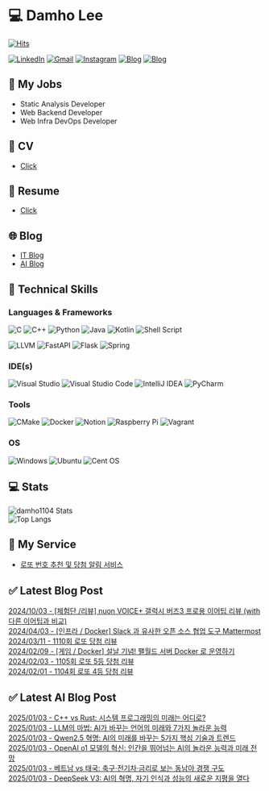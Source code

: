 
# 💻 Damho Lee

[![Hits](https://hits.seeyoufarm.com/api/count/incr/badge.svg?url=https%3A%2F%2Fgithub.com%2Fdamho1104&count_bg=%233D9CC8&title_bg=%23555555&icon=&icon_color=%23E7E7E7&title=hits&edge_flat=false)](https://hits.seeyoufarm.com)  

[![LinkedIn](https://img.shields.io/badge/Linkedin-%230077B5.svg?style=flat&logo=linkedin&logoColor=white)](https://www.linkedin.com/in/damho1104/)
[![Gmail](https://img.shields.io/badge/Gmail-D14836?style=flat&logo=gmail&logoColor=white)](mailto:damho1104@gmail.com)
[![Instagram](https://img.shields.io/badge/Instargram-%23E4405F.svg?style=flat&logo=Instagram&logoColor=white)](https://www.instagram.com/damho1104/)
[![Blog](https://img.shields.io/badge/Blog-%23000000.svg?style=flat&logo=Tistory&logoColor=white)](https://dmomo.co.kr/)
[![Blog](https://img.shields.io/badge/Blog-%23000000.svg?style=flat&logo=WordPress&logoColor=white)](https://blog.ai.dmomo.co.kr/)

## 📃 My Jobs
- Static Analysis Developer
- Web Backend Developer
- Web Infra DevOps Developer

## 📰 CV
- [Click](https://resume.dmomo.net/damho.lee/resume)  

## 📘 Resume
- [Click](https://damho1104.notion.site/8af3191b9815406d95708d9a0cea5a9e)  

## 🌐 Blog
- [IT Blog](https://dmomo.co.kr/)
- [AI Blog](https://blog.ai.dmomo.co.kr/)

## 💪 Technical Skills
### Languages & Frameworks
![C](https://img.shields.io/badge/c-%2300599C.svg?style=flat&logo=c&logoColor=white)
![C++](https://img.shields.io/badge/c++-%2300599C.svg?style=flat&logo=c%2B%2B&logoColor=white)
![Python](https://img.shields.io/badge/Python-3776AB.svg?&style=flat&logo=Python&logoColor=white)
![Java](https://img.shields.io/badge/java-%23ED8B00.svg?style=flat&logo=openjdk&logoColor=white)
![Kotlin](https://img.shields.io/badge/Kotlin-%237F52FF.svg?style=flat&logo=Kotlin&logoColor=white)
![Shell Script](https://img.shields.io/badge/Shell_script-%23121011.svg?style=flat&logo=gnu-bash&logoColor=white)  
  
![LLVM](https://img.shields.io/badge/LLVM/Clang-000B1D.svg?&style=flat&logo=LLVM&logoColor=white)
![FastAPI](https://img.shields.io/badge/FastAPI-005571?style=flat&logo=fastapi)
![Flask](https://img.shields.io/badge/Flask-%23000.svg?style=flat&logo=flask&logoColor=white)
![Spring](https://img.shields.io/badge/Springboot-%236DB33F.svg?style=flat&logo=spring&logoColor=white)
  
  
### IDE(s)
![Visual Studio](https://img.shields.io/badge/Visual%20Studio-5C2D91.svg?style=flat&logo=visual-studio&logoColor=white) 
![Visual Studio Code](https://img.shields.io/badge/Visual%20Studio%20Code-0078d7.svg?style=flat&logo=visual-studio-code&logoColor=white)
![IntelliJ IDEA](https://img.shields.io/badge/IntelliJIDEA-000000.svg?style=flat&logo=intellij-idea&logoColor=white) 
![PyCharm](https://img.shields.io/badge/PyCharm-143?style=flat&logo=pycharm&logoColor=black&color=black&labelColor=green) 


### Tools
![CMake](https://img.shields.io/badge/CMake-%23008FBA.svg?style=flat&logo=cmake&logoColor=white)
![Docker](https://img.shields.io/badge/docker-%230db7ed.svg?style=flat&logo=docker&logoColor=white)
![Notion](https://img.shields.io/badge/Notion-%23000000.svg?style=flat&logo=notion&logoColor=white)
![Raspberry Pi](https://img.shields.io/badge/-RaspberryPi-C51A4A?style=flat&logo=Raspberry-Pi)
![Vagrant](https://img.shields.io/badge/Vagrant-%231563FF.svg?style=flat&logo=vagrant&logoColor=white)


### OS
![Windows](https://img.shields.io/badge/Windows-0078D6?style=flat&logo=windows&logoColor=white)
![Ubuntu](https://img.shields.io/badge/Ubuntu-E95420?style=flat&logo=ubuntu&logoColor=white)
![Cent OS](https://img.shields.io/badge/Cent%20OS-002260?style=flat&logo=centos&logoColor=F0F0F0)


## :computer: Stats
![damho1104 Stats](https://github-readme-stats.vercel.app/api?username=damho1104&hide=issues&show_icons=true&theme=dark)  
![Top Langs](https://github-readme-stats.vercel.app/api/top-langs/?username=damho1104&layout=compact&theme=dark)


## 📣 My Service
- [로또 번호 추천 및 당첨 알림 서비스](https://lotto.dmomo.co.kr/)  


## ✅ Latest Blog Post

[2024/10/03 - [체험단 /리뷰] nuon VOICE+ 갤럭시 버즈3 프로용 이어팁 리뷰 (with 다른 이어팁과 비교)](https://dmomo.co.kr/52) <br/>
[2024/04/03 - [인프라 / Docker] Slack 과 유사한 오픈 소스 협업 도구 Mattermost](https://dmomo.co.kr/51) <br/>
[2024/03/11 - 1110회 로또 당첨 리뷰](https://dmomo.co.kr/50) <br/>
[2024/02/09 - [게임 / Docker] 설날 기념! 팰월드 서버 Docker 로 운영하기](https://dmomo.co.kr/49) <br/>
[2024/02/03 - 1105회 로또 5등 당첨 리뷰](https://dmomo.co.kr/48) <br/>
[2024/02/01 - 1104회 로또 4등 당첨 리뷰](https://dmomo.co.kr/47) <br/>

## ✅ Latest AI Blog Post
[2025/01/03 - C++ vs Rust: 시스템 프로그래밍의 미래는 어디로?](https://blog.ai.dmomo.co.kr/2025/01/03/c-vs-rust-%ec%8b%9c%ec%8a%a4%ed%85%9c-%ed%94%84%eb%a1%9c%ea%b7%b8%eb%9e%98%eb%b0%8d%ec%9d%98-%eb%af%b8%eb%9e%98%eb%8a%94-%ec%96%b4%eb%94%94%eb%a1%9c/) <br/>
[2025/01/03 - LLM의 마법: AI가 바꾸는 언어의 미래와 7가지 놀라운 능력](https://blog.ai.dmomo.co.kr/2025/01/03/llm%ec%9d%98-%eb%a7%88%eb%b2%95-ai%ea%b0%80-%eb%b0%94%ea%be%b8%eb%8a%94-%ec%96%b8%ec%96%b4%ec%9d%98-%eb%af%b8%eb%9e%98%ec%99%80-7%ea%b0%80%ec%a7%80-%eb%86%80%eb%9d%bc%ec%9a%b4-%eb%8a%a5%eb%a0%a5/) <br/>
[2025/01/03 - Qwen2.5 혁명: AI의 미래를 바꾸는 5가지 핵심 기술과 트렌드](https://blog.ai.dmomo.co.kr/2025/01/03/qwen2-5-%ed%98%81%eb%aa%85-ai%ec%9d%98-%eb%af%b8%eb%9e%98%eb%a5%bc-%eb%b0%94%ea%be%b8%eb%8a%94-5%ea%b0%80%ec%a7%80-%ed%95%b5%ec%8b%ac-%ea%b8%b0%ec%88%a0%ea%b3%bc-%ed%8a%b8%eb%a0%8c%eb%93%9c/) <br/>
[2025/01/03 - OpenAI o1 모델의 혁신: 인간을 뛰어넘는 AI의 놀라운 능력과 미래 전망](https://blog.ai.dmomo.co.kr/2025/01/03/openai-o1-%eb%aa%a8%eb%8d%b8%ec%9d%98-%ed%98%81%ec%8b%a0-%ec%9d%b8%ea%b0%84%ec%9d%84-%eb%9b%b0%ec%96%b4%eb%84%98%eb%8a%94-ai%ec%9d%98-%eb%86%80%eb%9d%bc%ec%9a%b4-%eb%8a%a5%eb%a0%a5%ea%b3%bc-%eb%af%b8/) <br/>
[2025/01/03 - 베트남 vs 태국: 축구·전기차·금리로 보는 동남아 경쟁 구도](https://blog.ai.dmomo.co.kr/2025/01/03/%eb%b2%a0%ed%8a%b8%eb%82%a8-vs-%ed%83%9c%ea%b5%ad-%ec%b6%95%ea%b5%ac%c2%b7%ec%a0%84%ea%b8%b0%ec%b0%a8%c2%b7%ea%b8%88%eb%a6%ac%eb%a1%9c-%eb%b3%b4%eb%8a%94-%eb%8f%99%eb%82%a8%ec%95%84-%ea%b2%bd/) <br/>
[2025/01/03 - DeepSeek V3: AI의 혁명, 자기 인식과 성능의 새로운 지평을 열다](https://blog.ai.dmomo.co.kr/2025/01/03/deepseek-v3-ai%ec%9d%98-%ed%98%81%eb%aa%85-%ec%9e%90%ea%b8%b0-%ec%9d%b8%ec%8b%9d%ea%b3%bc-%ec%84%b1%eb%8a%a5%ec%9d%98-%ec%83%88%eb%a1%9c%ec%9a%b4-%ec%a7%80%ed%8f%89%ec%9d%84-%ec%97%b4%eb%8b%a4/) <br/>
